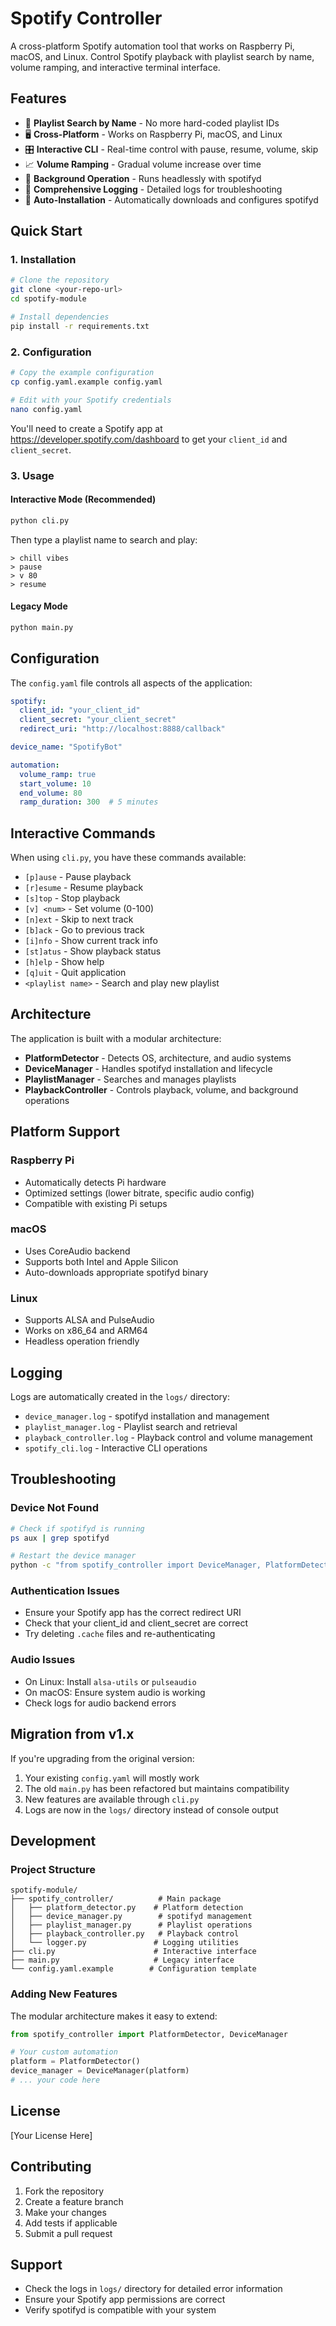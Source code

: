 # Spotify Controller

A cross-platform Spotify automation tool that works on Raspberry Pi, macOS, and Linux. Control Spotify playback with playlist search by name, volume ramping, and interactive terminal interface.

## Features

- 🎵 **Playlist Search by Name** - No more hard-coded playlist IDs
- 🖥️ **Cross-Platform** - Works on Raspberry Pi, macOS, and Linux
- 🎛️ **Interactive CLI** - Real-time control with pause, resume, volume, skip
- 📈 **Volume Ramping** - Gradual volume increase over time
- 🤖 **Background Operation** - Runs headlessly with spotifyd
- 📝 **Comprehensive Logging** - Detailed logs for troubleshooting
- 🔧 **Auto-Installation** - Automatically downloads and configures spotifyd

## Quick Start

### 1. Installation

```bash
# Clone the repository
git clone <your-repo-url>
cd spotify-module

# Install dependencies
pip install -r requirements.txt
```

### 2. Configuration

```bash
# Copy the example configuration
cp config.yaml.example config.yaml

# Edit with your Spotify credentials
nano config.yaml
```

You'll need to create a Spotify app at https://developer.spotify.com/dashboard to get your `client_id` and `client_secret`.

### 3. Usage

#### Interactive Mode (Recommended)
```bash
python cli.py
```

Then type a playlist name to search and play:
```
> chill vibes
> pause
> v 80
> resume
```

#### Legacy Mode
```bash
python main.py
```

## Configuration

The `config.yaml` file controls all aspects of the application:

```yaml
spotify:
  client_id: "your_client_id"
  client_secret: "your_client_secret"
  redirect_uri: "http://localhost:8888/callback"

device_name: "SpotifyBot"

automation:
  volume_ramp: true
  start_volume: 10
  end_volume: 80
  ramp_duration: 300  # 5 minutes
```

## Interactive Commands

When using `cli.py`, you have these commands available:

- `[p]ause` - Pause playback
- `[r]esume` - Resume playback  
- `[s]top` - Stop playback
- `[v] <num>` - Set volume (0-100)
- `[n]ext` - Skip to next track
- `[b]ack` - Go to previous track
- `[i]nfo` - Show current track info
- `[st]atus` - Show playback status
- `[h]elp` - Show help
- `[q]uit` - Quit application
- `<playlist name>` - Search and play new playlist

## Architecture

The application is built with a modular architecture:

- **PlatformDetector** - Detects OS, architecture, and audio systems
- **DeviceManager** - Handles spotifyd installation and lifecycle
- **PlaylistManager** - Searches and manages playlists
- **PlaybackController** - Controls playback, volume, and background operations

## Platform Support

### Raspberry Pi
- Automatically detects Pi hardware
- Optimized settings (lower bitrate, specific audio config)
- Compatible with existing Pi setups

### macOS
- Uses CoreAudio backend
- Supports both Intel and Apple Silicon
- Auto-downloads appropriate spotifyd binary

### Linux
- Supports ALSA and PulseAudio
- Works on x86_64 and ARM64
- Headless operation friendly

## Logging

Logs are automatically created in the `logs/` directory:
- `device_manager.log` - spotifyd installation and management
- `playlist_manager.log` - Playlist search and retrieval
- `playback_controller.log` - Playback control and volume management
- `spotify_cli.log` - Interactive CLI operations

## Troubleshooting

### Device Not Found
```bash
# Check if spotifyd is running
ps aux | grep spotifyd

# Restart the device manager
python -c "from spotify_controller import DeviceManager, PlatformDetector; dm = DeviceManager(PlatformDetector()); dm.restart_spotifyd()"
```

### Authentication Issues
- Ensure your Spotify app has the correct redirect URI
- Check that your client_id and client_secret are correct
- Try deleting `.cache` files and re-authenticating

### Audio Issues
- On Linux: Install `alsa-utils` or `pulseaudio`
- On macOS: Ensure system audio is working
- Check logs for audio backend errors

## Migration from v1.x

If you're upgrading from the original version:

1. Your existing `config.yaml` will mostly work
2. The old `main.py` has been refactored but maintains compatibility
3. New features are available through `cli.py`
4. Logs are now in the `logs/` directory instead of console output

## Development

### Project Structure
```
spotify-module/
├── spotify_controller/          # Main package
│   ├── platform_detector.py    # Platform detection
│   ├── device_manager.py        # spotifyd management  
│   ├── playlist_manager.py      # Playlist operations
│   ├── playback_controller.py   # Playback control
│   └── logger.py               # Logging utilities
├── cli.py                      # Interactive interface
├── main.py                     # Legacy interface
└── config.yaml.example        # Configuration template
```

### Adding New Features

The modular architecture makes it easy to extend:

```python
from spotify_controller import PlatformDetector, DeviceManager

# Your custom automation
platform = PlatformDetector()
device_manager = DeviceManager(platform)
# ... your code here
```

## License

[Your License Here]

## Contributing

1. Fork the repository
2. Create a feature branch
3. Make your changes
4. Add tests if applicable
5. Submit a pull request

## Support

- Check the logs in `logs/` directory for detailed error information
- Ensure your Spotify app permissions are correct
- Verify spotifyd is compatible with your system
